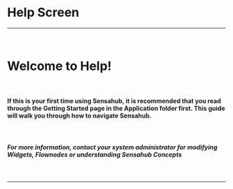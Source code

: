 <!-- Help Welcome Screen -->
<br>

# Help Screen

---
<br>

# Welcome to Help!

<br>

#### If this is your first time using Sensahub, it is recommended that you read through the **Getting Started** page in the Application folder first. This guide will walk you through how to navigate Sensahub.

<br>

##### For more information, contact your system administrator for modifying **Widgets**, **Flownodes** or understanding **Sensahub Concepts**

 <br>

 ---